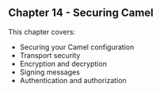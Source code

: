 Chapter 14 - Securing Camel
---------------------------

This chapter covers:

- Securing your Camel configuration
- Transport security
- Encryption and decryption
- Signing messages
- Authentication and authorization
